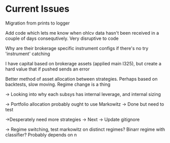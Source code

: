 # Current Issues

Migration from prints to logger

Add code which lets me know when ohlcv data hasn't been received in a couple of days consequtively. Very disruptive to code

Why are their brokerage specific instrument configs if there's no try 'instrument' catching

I have capital based on brokerage assets (applied main l325), but create a hard value that if pushed sends an error

Better method of asset allocation between strategies. Perhaps based on backtests, slow moving. Regime change is a thing

-> Looking into why each subsys has internal leverage, and internal sizing

-> Portfolio allocation probably ought to use Markowitz
-> Done but need to test

->Desperately need more strategies
-> Next
-> Update gitignore

-> Regime switching, test markowitz on distinct regimes? Binarr regime with classifier? Probably depends on n